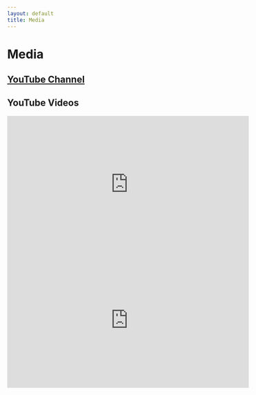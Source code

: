 ```yaml
---
layout: default
title: Media
---
```


# Media

## [YouTube Channel](https://www.youtube.com/channel/UCKqX92EEpKK40PXJTZ58ejw)

## YouTube Videos

<iframe width="560" height="315" src="https://www.youtube.com/embed/videoseries?list=PLerYjO_NFR9wqeZFpSrbNq1P9JekvK5eG" frameborder="0" allow="accelerometer; autoplay; encrypted-media; gyroscope; picture-in-picture" allowfullscreen></iframe>

<iframe width="560" height="315" src="https://www.youtube.com/embed/Zua1hJLvjLo" frameborder="0" allow="accelerometer; autoplay; encrypted-media; gyroscope; picture-in-picture" allowfullscreen></iframe>
